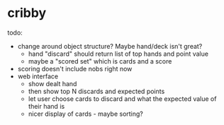 # cribby

todo:
* change around object structure? Maybe hand/deck isn't great?
  * hand "discard" should return list of top hands and point value
  * maybe a "scored set" which is cards and a score
* scoring doesn't include nobs right now
* web interface
  * show dealt hand
  * then show top N discards and expected points
  * let user choose cards to discard and what the expected value of their hand is
  * nicer display of cards - maybe sorting?

